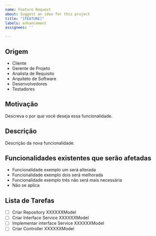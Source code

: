 ```yaml
---
name: Feature Request
about: Suggest an idea for this project
title: "[FEATURE]"
labels: enhancement
assignees: ''

---
```


## Origem

-  Cliente 
-  Gerente de Projeto 
-  Analista de Requisito 
-  Arquiteto de Software
-  Desenvolvedores
-  Testadores

## Motivação

Descreva o por que você deseja essa funcionalidade.

## Descrição

Descrição da nova funcionalidade.

## Funcionalidades existentes que serão afetadas

* Funcionalidade exemplo um será alterada
* Funcionalidade exemplo dois será melhorada
* Funcionalidade exemplo três não será mais necessária
* Não se aplica

## Lista de Tarefas

* [ ]  Criar Repository XXXXXXModel
* [ ]  Criar Interface Service XXXXXXModel
* [ ]  Implementar interface Service XXXXXXModel
* [ ]  Criar Controller XXXXXXModel
